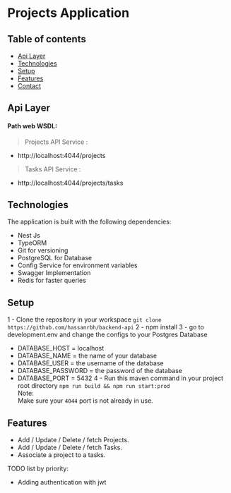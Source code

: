 # Projects Application

## Table of contents
* [Api Layer](#web-services)
* [Technologies](#technologies)
* [Setup](#setup)
* [Features](#features)
* [Contact](#contact)

## Api Layer  
#### Path web WSDL:  
>Projects API Service :
* http://localhost:4044/projects
>Tasks API Service :
* http://localhost:4044/projects/tasks

## Technologies
The application is built with the following dependencies:
* Nest Js
* TypeORM
* Git for versioning    
* PostgreSQL for Database  
* Config Service for environment variables
* Swagger Implementation
* Redis for faster queries

## Setup
1 - Clone the repository in your workspace `git clone https://github.com/hassanrbh/backend-api`
2 - npm install
3 - go to development.env and change the configs to your Postgres Database
  - DATABASE_HOST = localhost
  - DATABASE_NAME = the name of your database
  - DATABASE_USER = the username of the database
  - DATABASE_PASSWORD = the password of the database
  - DATABASE_PORT = 5432
4 - Run this maven command in your project root directory `npm run build && npm run start:prod`  
Note:  
Make sure your `4044` port is not already in use.  

## Features   
* Add / Update / Delete / fetch Projects.
* Add / Update / Delete / fetch Tasks.
* Associate a project to a tasks.

TODO list by priority:  
* Adding authentication with jwt
